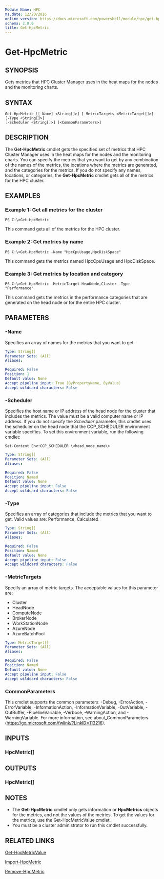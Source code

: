 ```yaml
---
Module Name: HPC
ms.date: 12/20/2016
online version: https://docs.microsoft.com/powershell/module/hpc/get-hpcmetric?view=windowsserver2012r2-ps&wt.mc_id=ps-gethelp
schema: 2.0.0
title: Get-HpcMetric
---
```


# Get-HpcMetric

## SYNOPSIS
Gets metrics that HPC Cluster Manager uses in the heat maps for the nodes and the monitoring charts.

## SYNTAX

```
Get-HpcMetric [[-Name] <String[]>] [-MetricTargets <MetricTarget[]>] [-Type <String[]>]
[-Scheduler <String[]>] [<CommonParameters>]
```

## DESCRIPTION
The **Get-HpcMetric** cmdlet gets the specified set of metrics that HPC Cluster Manager uses in the heat maps for the nodes and the monitoring charts.
You can specify the metrics that you want to get by any combination of the names of the metrics, the locations where the metrics are generated, and the categories for the metrics.
If you do not specify any names, locations, or categories, the **Get-HpcMetric** cmdlet gets all of the metrics for the HPC cluster.

## EXAMPLES

### Example 1: Get all metrics for the cluster
```
PS C:\>Get-HpcMetric
```

This command gets all of the metrics for the HPC cluster.

### Example 2: Get metrics by name
```
PS C:\>Get-HpcMetric -Name "HpcCpuUsage,HpcDiskSpace"
```

This command gets the metrics named HpcCpuUsage and HpcDiskSpace.

### Example 3: Get metrics by location and category
```
PS C:\>Get-HpcMetric -MetricTarget HeadNode,Cluster -Type "Performance"
```

This command gets the metrics in the performance categories that are generated on the head node or for the entire HPC cluster.

## PARAMETERS

### -Name
Specifies an array of names for the metrics that you want to get.

```yaml
Type: String[]
Parameter Sets: (All)
Aliases:

Required: False
Position: 1
Default value: None
Accept pipeline input: True (ByPropertyName, ByValue)
Accept wildcard characters: False
```

### -Scheduler
Specifies the host name or IP address of the head node for the cluster that includes the metrics.
The value must be a valid computer name or IP address.
If you do not specify the *Scheduler* parameter, this cmdlet uses the scheduler on the head node that the CCP_SCHEDULER environment variable specifies.
To set this environment variable, run the following cmdlet:

`Set-Content Env:CCP_SCHEDULER \<head_node_name\>`

```yaml
Type: String[]
Parameter Sets: (All)
Aliases:

Required: False
Position: Named
Default value: None
Accept pipeline input: False
Accept wildcard characters: False
```

### -Type
Specifies an array of categories that include the metrics that you want to get.
Valid values are: Performance, Calculated.

```yaml
Type: String[]
Parameter Sets: (All)
Aliases:

Required: False
Position: Named
Default value: None
Accept pipeline input: False
Accept wildcard characters: False
```

### -MetricTargets
Specify an array of metric targets.
The acceptable values for this parameter are:

- Cluster
- HeadNode
- ComputeNode
- BrokerNode
- WorkStationNode
- AzureNode
- AzureBatchPool

```yaml
Type: MetricTarget[]
Parameter Sets: (All)
Aliases:

Required: False
Position: Named
Default value: None
Accept pipeline input: False
Accept wildcard characters: False
```

### CommonParameters
This cmdlet supports the common parameters: -Debug, -ErrorAction, -ErrorVariable, -InformationAction, -InformationVariable, -OutVariable, -OutBuffer, -PipelineVariable, -Verbose, -WarningAction, and -WarningVariable. For more information, see about_CommonParameters (https://go.microsoft.com/fwlink/?LinkID=113216).

## INPUTS

### HpcMetric[]

## OUTPUTS

### HpcMetric[]

## NOTES
* The **Get-HpcMetric** cmdlet only gets information or **HpcMetrics** objects for the metrics, and not the values of the metrics. To get the values for the metrics, use the Get-HpcMetricValue cmdlet.
* You must be a cluster administrator to run this cmdlet successfully.

## RELATED LINKS

[Get-HpcMetricValue](./Get-HpcMetricValue.md)

[Import-HpcMetric](./Import-HpcMetric.md)

[Remove-HpcMetric](./Remove-HpcMetric.md)
